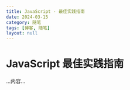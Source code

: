 ```yaml
---
title: JavaScript - 最佳实践指南
date: 2024-03-15
category: 随笔
tags: [博客, 随笔]
layout: null
---
```


# JavaScript 最佳实践指南
...内容... 